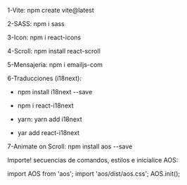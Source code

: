1-Vite: npm create vite@latest

2-SASS: npm i sass

3-Icon: npm i react-icons

4-Scroll: npm install react-scroll

5-Mensajeria: npm i emailjs-com

6-Traducciones (i18next):

- npm install i18next --save
- npm i react-i18next

- yarn: yarn add i18next
- yar add react-i18next

7-Animate on Scroll: npm install aos --save

Importe! secuencias de comandos, estilos e inicialice AOS:

import AOS from 'aos';
import 'aos/dist/aos.css';
AOS.init();
